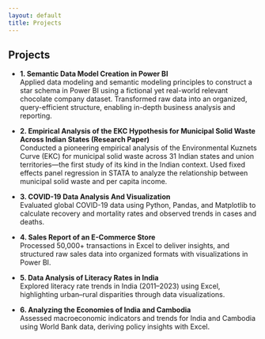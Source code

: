 ```yaml
---
layout: default
title: Projects
---
```


## Projects

- **1. Semantic Data Model Creation in Power BI**  
  Applied data modeling and semantic modeling principles to construct a star schema in Power BI using a fictional yet real-world relevant chocolate company dataset. Transformed raw data into an organized, query-efficient structure, enabling in-depth business analysis and reporting.

- **2. Empirical Analysis of the EKC Hypothesis for Municipal Solid Waste Across Indian States (Research Paper)**  
  Conducted a pioneering empirical analysis of the Environmental Kuznets Curve (EKC) for municipal solid waste across 31 Indian states and union territories—the first study of its kind in the Indian context. Used fixed effects panel regression in STATA to analyze the relationship between municipal solid waste and per capita income.

- **3. COVID-19 Data Analysis And Visualization**  
  Evaluated global COVID-19 data using Python, Pandas, and Matplotlib to calculate recovery and mortality rates and observed trends in cases and deaths.

- **4. Sales Report of an E-Commerce Store**  
  Processed 50,000+ transactions in Excel to deliver insights, and structured raw sales data into organized formats with visualizations in Power BI.

- **5. Data Analysis of Literacy Rates in India**  
  Explored literacy rate trends in India (2011–2023) using Excel, highlighting urban–rural disparities through data visualizations.

- **6. Analyzing the Economies of India and Cambodia**  
  Assessed macroeconomic indicators and trends for India and Cambodia using World Bank data, deriving policy insights with Excel.
